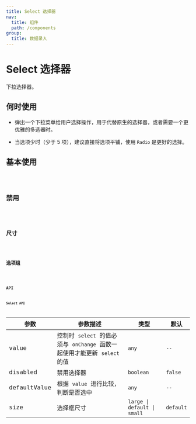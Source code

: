 ```yaml
---
title: Select 选择器
nav:
  title: 组件
  path: /components
group:
  title: 数据录入
---
```


# Select 选择器

下拉选择器。

## 何时使用

* 弹出一个下拉菜单给用户选择操作，用于代替原生的选择器，或者需要一个更优雅的多选器时。

* 当选项少时（少于 5 项），建议直接将选项平铺，使用 `Radio` 是更好的选择。

## 基本使用

<code src="./demo/basic.tsx"/>

## 禁用

<code src="./demo/disabled.tsx"/>

## 尺寸

<code src="./demo/size.tsx"/>

## 选项组

<code src="./demo/group.tsx"/>

## API

### Select API

| 参数        | 参数描述      | 类型                                       | 默认   |
| ----------- | ---------------- | ------------------------------------------ | --------- |
| value        | 控制时 `select` 的值必须与 `onChange` 函数一起使用才能更新 `select` 的值         | `any`         | `--` |
| disabled    | 禁用选择器     | `boolean`                                  | `false`   |
| defaultValue      | 根据 `value` 进行比较，判断是否选中   | `any`  | `--`   |
| size     | 选择框尺寸     | `large \| default \| small`                                  | `default`   |
